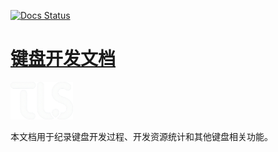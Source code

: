 [![Docs Status](https://img.shields.io/badge/docs-ready-green.svg)](https://github.com/LJTuring/the_ljturing_studio)

# [键盘开发文档](https://ljturing.github.io/the_ljturing_studio/)

<p align="left">
    <img alt="The LJTuring Studio Logo" src="./docs/assets/logo.png" width="100">
</p>

本文档用于纪录键盘开发过程、开发资源统计和其他键盘相关功能。
